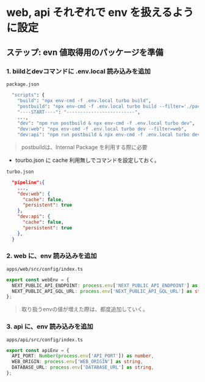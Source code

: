 # web, api それぞれで env を扱えるように設定

## ステップ: evn 値取得用のパッケージを準備

### 1. biildとdevコマンドに .env.local 読み込みを追加

`package.json`

```bash
  "scripts": {
    "build": "npx env-cmd -f .env.local turbo build",
    "postbuild": "npx env-cmd -f .env.local turbo build --filter='./packages/*' & npm i",
    "----START----": "-------------------------",
    ...,
    "dev": "npm run postbuild & npx env-cmd -f .env.local turbo dev",
    "dev:web": "npx env-cmd -f .env.local turbo dev --filter=web",
    "dev:api": "npm run postbuild & npx env-cmd -f .env.local turbo dev --filter=api",
```

> postbuildは、Internal Package を利用する際に必要

- tourbo.json に cache 利用無しでコマンドを設定しておく。

`turbo.json`

```json
  "pipeline":{  
    ...,
    "dev:web": {
      "cache": false,
      "persistent": true
    },
    "dev:api": {
      "cache": false,
      "persistent": true
    },
  }
```

### 2. web に、env 読み込みを追加

`apps/web/src/config/index.ts`

```ts
export const webEnv = {
  NEXT_PUBLIC_API_ENDPOINT: process.env['NEXT_PUBLIC_API_ENDPOINT'] as string,
  NEXT_PUBLIC_API_GQL_URL: process.env['NEXT_PUBLIC_API_GQL_URL'] as string
};
```

> 取り扱うenvの値が増えた際は、都度追加していく。

### 3. api に、env 読み込みを追加

`apps/api/src/config/index.ts`

```ts
export const apiEnv = {
  API_PORT: Number(process.env['API_PORT']) as number,
  WEB_ORIGIN: process.env['WEB_ORIGIN'] as string,
  DATABASE_URL: process.env['DATABASE_URL'] as string,
};
```
